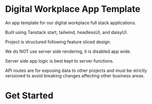 # Digital Workplace App Template

An app template for our digital workplace full stack applications.

Built using Tanstack start, tailwind, headlessUI, and daisyUI.

Project is structured following feature sliced design.

We do NOT use server side rendering, it is disabled app wide.

Server side app logic is best kept to server functions. 

API routes are for exposing data to other projects and must be strictly versioned to avoid breaking changes affecting other business areas.

# Get Started

